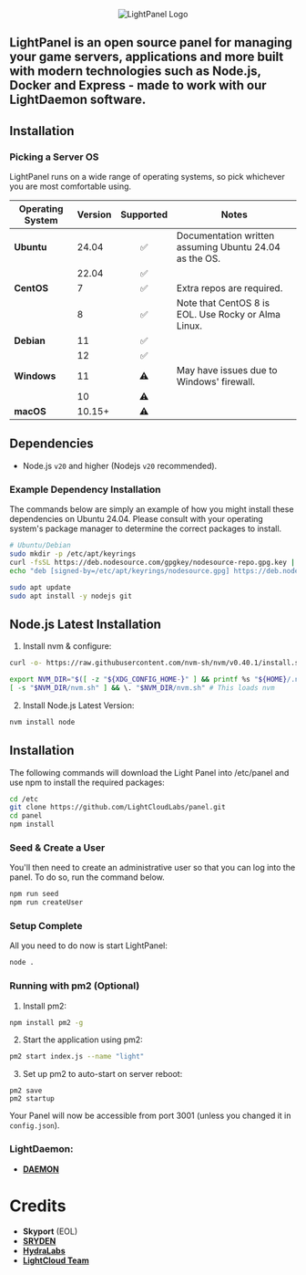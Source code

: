 <p align="center">
    <img src="https://cdn.discordapp.com/attachments/1318492981736771584/1319694736851734538/quality_restoration_20241220215519183.png?ex=6766e500&is=67659380&hm=dae09804d504d9bb45e58a928214e0f2ce63b1794921a226e12df699a3ba4a94&](https://cdn.discordapp.com/attachments/1320063512034148452/1320248085787578378/Screenshot_20241222-103416.png?ex=6768e858&is=676796d8&hm=8147721c9411083340ac48b44095754a3e61e12755b8c1589431d415e4363cfc&)" alt="LightPanel Logo">
</p>
<h2> LightPanel is an open source panel for managing your game servers, applications and more built with modern technologies such as Node.js, Docker and Express - made to work with our LightDaemon software.</h2>

## Installation
### Picking a Server OS

LightPanel runs on a wide range of operating systems, so pick whichever you are most comfortable using.

| Operating System | Version |     Supported      | Notes                                                       |
|------------------|---------|:------------------:|-------------------------------------------------------------|
| **Ubuntu**       | 24.04   | ✅ | Documentation written assuming Ubuntu 24.04 as the OS. |
|                  | 22.04   | ✅ |                                                             |
| **CentOS**       | 7       | ✅ | Extra repos are required.                                   |
|                  | 8       | ✅ | Note that CentOS 8 is EOL. Use Rocky or Alma Linux.         |
| **Debian**       | 11      | ✅ |                                                             |
|                  | 12      | ✅ |                                                             |
| **Windows**      | 11      | ⚠️ | May have issues due to Windows' firewall.                   |
|                  | 10      | ⚠️ |                                                             |
| **macOS**        | 10.15+  | ⚠️ |                                                             |

## Dependencies

* Node.js `v20` and higher (Nodejs `v20` recommended).

### Example Dependency Installation

The commands below are simply an example of how you might install these dependencies on Ubuntu 24.04. Please consult with your
operating system's package manager to determine the correct packages to install.

```sh
# Ubuntu/Debian
sudo mkdir -p /etc/apt/keyrings
curl -fsSL https://deb.nodesource.com/gpgkey/nodesource-repo.gpg.key | sudo gpg --dearmor -o /etc/apt/keyrings/nodesource.gpg
echo "deb [signed-by=/etc/apt/keyrings/nodesource.gpg] https://deb.nodesource.com/node_16.x nodistro main" | sudo tee /etc/apt/sources.list.d/nodesource.list

sudo apt update
sudo apt install -y nodejs git
```

## Node.js Latest Installation

1. Install nvm & configure:
```bash
curl -o- https://raw.githubusercontent.com/nvm-sh/nvm/v0.40.1/install.sh | bash
```
```bash
export NVM_DIR="$([ -z "${XDG_CONFIG_HOME-}" ] && printf %s "${HOME}/.nvm" || printf %s "${XDG_CONFIG_HOME}/nvm")"
[ -s "$NVM_DIR/nvm.sh" ] && \. "$NVM_DIR/nvm.sh" # This loads nvm
```
2. Install Node.js Latest Version:
```bash
nvm install node
```

## Installation

The following commands will download the Light Panel into /etc/panel and use npm to install the required packages:

``` bash
cd /etc
git clone https://github.com/LightCloudLabs/panel.git
cd panel
npm install
```

### Seed & Create a User

You'll then need to create an administrative user so that you can log into the panel. To do so, run the command below.

``` bash
npm run seed
npm run createUser
```

### Setup Complete

All you need to do now is start LightPanel:
``` bash
node .
```

### Running with pm2 (Optional)

1. Install pm2:
```bash
npm install pm2 -g
```
2. Start the application using pm2:
```bash
pm2 start index.js --name "light"
```
3. Set up pm2 to auto-start on server reboot:
```
pm2 save
pm2 startup
```

Your Panel will now be accessible from port 3001 (unless you changed it in `config.json`).

### LightDaemon:
* [**DAEMON**](https://github.com/LightCloudLabs/daemon)

# Credits
- **Skyport** (EOL)
- [**SRYDEN**](https://sryden.com)
- [**HydraLabs**](https://github.com/HydraLabs-beta)
- [**LightCloud Team**](https://discord.gg/bTKrswWCgH)
